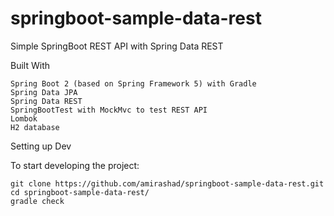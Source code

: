 # springboot-sample-data-rest
Simple SpringBoot REST API with Spring Data REST

Built With

    Spring Boot 2 (based on Spring Framework 5) with Gradle
    Spring Data JPA
    Spring Data REST
    SpringBootTest with MockMvc to test REST API
    Lombok
    H2 database

Setting up Dev

To start developing the project:

    git clone https://github.com/amirashad/springboot-sample-data-rest.git
    cd springboot-sample-data-rest/
    gradle check
